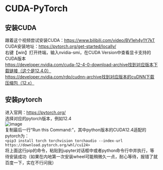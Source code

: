 # CUDA-PyTorch
## 安装CUDA
跟着这个视频尝试安装CUDA：https://www.bilibili.com/video/BV1eh4y1Y7kT  
CUDA安装地址：https://pytorch.org/get-started/locally/  
右键【win】打开终端，输入nvidia-smi，在CUDA Version中查看显卡支持的CUDA版本  
https://developer.nvidia.com/cuda-12-4-0-download-archive找到对应版本下载链接（这个是12.4.0）  
https://developer.nvidia.com/rdp/cudnn-archive找到对应版本的cuDNN下载压缩包（12.x）  
## 安装pytorch
进入官网：https://pytorch.org/  
选择对应的pytorch版本，例如12.4  
![image](https://github.com/user-attachments/assets/1d79986c-ef1f-4239-ac20-13a65f87ed97)  
复制最后一行“Run this Command:”，其中python版本的CUDA12.4适配的pytorch为：  
`<pip3 install torch torchvision torchaudio --index-url https://download.pytorch.org/whl/cu124>`  
将上面这行pip的命令，粘贴到jupyter对话框中或者python命令行中并执行，等待安装成功（如果在内地第一次安装wheel可能稍微久一点，耐心等待，报错了就百度一下，实在不行问我）  
